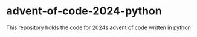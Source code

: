 # advent-of-code-2024-python
This repository holds the code for 2024s advent of code written in python
